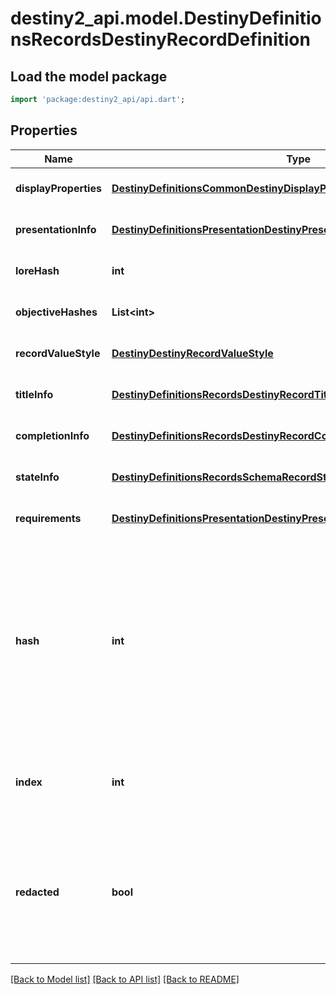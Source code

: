 # destiny2_api.model.DestinyDefinitionsRecordsDestinyRecordDefinition

## Load the model package
```dart
import 'package:destiny2_api/api.dart';
```

## Properties
Name | Type | Description | Notes
------------ | ------------- | ------------- | -------------
**displayProperties** | [**DestinyDefinitionsCommonDestinyDisplayPropertiesDefinition**](DestinyDefinitionsCommonDestinyDisplayPropertiesDefinition.md) |  | [optional] [default to null]
**presentationInfo** | [**DestinyDefinitionsPresentationDestinyPresentationChildBlock**](DestinyDefinitionsPresentationDestinyPresentationChildBlock.md) |  | [optional] [default to null]
**loreHash** | **int** |  | [optional] [default to null]
**objectiveHashes** | **List&lt;int&gt;** |  | [optional] [default to []]
**recordValueStyle** | [**DestinyDestinyRecordValueStyle**](DestinyDestinyRecordValueStyle.md) |  | [optional] [default to null]
**titleInfo** | [**DestinyDefinitionsRecordsDestinyRecordTitleBlock**](DestinyDefinitionsRecordsDestinyRecordTitleBlock.md) |  | [optional] [default to null]
**completionInfo** | [**DestinyDefinitionsRecordsDestinyRecordCompletionBlock**](DestinyDefinitionsRecordsDestinyRecordCompletionBlock.md) |  | [optional] [default to null]
**stateInfo** | [**DestinyDefinitionsRecordsSchemaRecordStateBlock**](DestinyDefinitionsRecordsSchemaRecordStateBlock.md) |  | [optional] [default to null]
**requirements** | [**DestinyDefinitionsPresentationDestinyPresentationNodeRequirementsBlock**](DestinyDefinitionsPresentationDestinyPresentationNodeRequirementsBlock.md) |  | [optional] [default to null]
**hash** | **int** | The unique identifier for this entity. Guaranteed to be unique for the type of entity, but not globally.  When entities refer to each other in Destiny content, it is this hash that they are referring to. | [optional] [default to null]
**index** | **int** | The index of the entity as it was found in the investment tables. | [optional] [default to null]
**redacted** | **bool** | If this is true, then there is an entity with this identifier/type combination, but BNet is not yet allowed to show it. Sorry! | [optional] [default to null]

[[Back to Model list]](../README.md#documentation-for-models) [[Back to API list]](../README.md#documentation-for-api-endpoints) [[Back to README]](../README.md)


